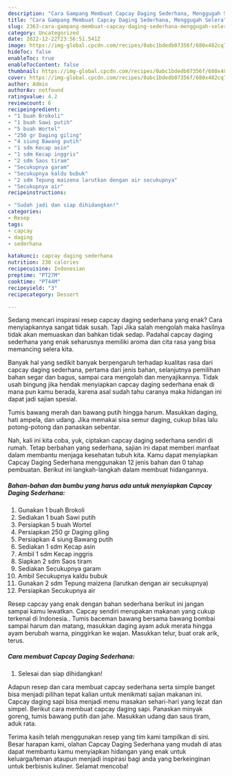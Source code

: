 ```yaml
---
description: "Cara Gampang Membuat Capcay Daging Sederhana, Menggugah Selera"
title: "Cara Gampang Membuat Capcay Daging Sederhana, Menggugah Selera"
slug: 2363-cara-gampang-membuat-capcay-daging-sederhana-menggugah-selera
category: Uncategorized
date: 2022-12-22T23:56:51.541Z
image: https://img-global.cpcdn.com/recipes/0abc1bdedb07356f/680x482cq70/capcay-daging-sederhana-foto-resep-utama.jpg
hideToc: false
enableToc: true
enableTocContent: false
thumbnail: https://img-global.cpcdn.com/recipes/0abc1bdedb07356f/680x482cq70/capcay-daging-sederhana-foto-resep-utama.jpg
cover: https://img-global.cpcdn.com/recipes/0abc1bdedb07356f/680x482cq70/capcay-daging-sederhana-foto-resep-utama.jpg
author: Admin
authorAv: notfound
ratingvalue: 4.2
reviewcount: 6
recipeingredient:
- "1 buah Brokoli"
- "1 buah Sawi putih"
- "5 buah Wortel"
- "250 gr Daging giling"
- "4 siung Bawang putih"
- "1 sdm Kecap asin"
- "1 sdm Kecap inggris"
- "2 sdm Saos tiram"
- "Secukupnya garam"
- "Secukupnya kaldu bubuk"
- "2 sdm Tepung maizena larutkan dengan air secukupnya"
- "Secukupnya air"
recipeinstructions:

- "Sudah jadi dan siap dihidangkan!"
categories:
- Resep
tags:
- capcay
- daging
- sederhana

katakunci: capcay daging sederhana 
nutrition: 230 calories
recipecuisine: Indonesian
preptime: "PT27M"
cooktime: "PT44M"
recipeyield: "3"
recipecategory: Dessert

---
```



Sedang mencari inspirasi resep capcay daging sederhana yang enak? Cara menyiapkannya sangat tidak susah. Tapi Jika salah mengolah maka hasilnya tidak akan memuaskan dan bahkan tidak sedap. Padahal capcay daging sederhana yang enak seharusnya memiliki aroma dan cita rasa yang bisa memancing selera kita.


Banyak hal yang sedikit banyak berpengaruh terhadap kualitas rasa dari capcay daging sederhana, pertama dari jenis bahan, selanjutnya pemilihan bahan segar dan bagus, sampai cara mengolah dan menyajikannya. Tidak usah bingung jika hendak menyiapkan capcay daging sederhana enak di mana pun kamu berada, karena asal sudah tahu caranya maka hidangan ini dapat jadi sajian spesial.

Tumis bawang merah dan bawang putih hingga harum. Masukkan daging, hati ampela, dan udang. Jika memakai sisa semur daging, cukup bilas lalu potong-potong dan panaskan sebentar.


Nah, kali ini kita coba, yuk, ciptakan capcay daging sederhana sendiri di rumah. Tetap berbahan yang sederhana, sajian ini dapat memberi manfaat dalam membantu menjaga kesehatan tubuh kita. Kamu dapat menyiapkan Capcay Daging Sederhana menggunakan 12 jenis bahan dan 0 tahap pembuatan. Berikut ini langkah-langkah dalam membuat hidangannya.

<!--inarticleads1-->

##### Bahan-bahan dan bumbu yang harus ada untuk menyiapkan Capcay Daging Sederhana:

1. Gunakan 1 buah Brokoli
1. Sediakan 1 buah Sawi putih
1. Persiapkan 5 buah Wortel
1. Persiapkan 250 gr Daging giling
1. Persiapkan 4 siung Bawang putih
1. Sediakan 1 sdm Kecap asin
1. Ambil 1 sdm Kecap inggris
1. Siapkan 2 sdm Saos tiram
1. Sediakan Secukupnya garam
1. Ambil Secukupnya kaldu bubuk
1. Gunakan 2 sdm Tepung maizena (larutkan dengan air secukupnya)
1. Persiapkan Secukupnya air


Resep capcay yang enak dengan bahan sederhana berikut ini jangan sampai kamu lewatkan. Capcay sendiri merupakan makanan yang cukup terkenal di Indonesia.. Tumis baceman bawang bersama bawang bombai sampai harum dan matang, masukkan daging ayam aduk merata hingga ayam berubah warna, pinggirkan ke wajan. Masukkan telur, buat orak arik, terus. 

<!--inarticleads2-->

##### Cara membuat Capcay Daging Sederhana:


1. Selesai dan siap dihidangkan!

Adapun resep dan cara membuat capcay sederhana serta simple banget bisa menjadi pilihan tepat kalian untuk menikmati sajian makanan ini. Capcay daging sapi bisa menjadi menu masakan sehari-hari yang lezat dan simpel. Berikut cara membuat capcay daging sapi. Panaskan minyak goreng, tumis bawang putih dan jahe. Masukkan udang dan saus tiram, aduk rata. 

Terima kasih telah menggunakan resep yang tim kami tampilkan di sini. Besar harapan kami, olahan Capcay Daging Sederhana yang mudah di atas dapat membantu kamu menyiapkan hidangan yang enak untuk keluarga/teman ataupun menjadi inspirasi bagi anda yang berkeinginan untuk berbisnis kuliner. Selamat mencoba!
